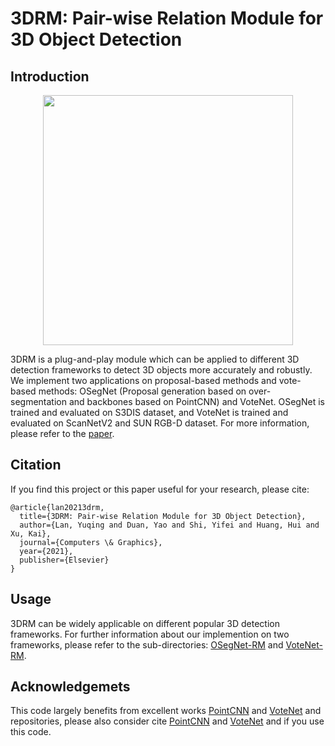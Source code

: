 # 3DRM:  Pair-wise Relation Module for 3D Object Detection


## Introduction

<div align=center>
<img src="./example.png" width="400" height="" />
</div>

3DRM is a plug-and-play module which can be applied to different 3D detection frameworks to detect 3D objects more accurately and robustly. We implement two applications on proposal-based methods and vote-based methods: OSegNet  (Proposal generation based on over-segmentation and backbones based on PointCNN) and VoteNet. OSegNet is trained and evaluated on S3DIS dataset, and VoteNet is trained and evaluated on ScanNetV2 and SUN RGB-D dataset. 
For more information, please refer to the [paper](https://authors.elsevier.com/c/1d4cAMFvI1Gyn).

## Citation
If you find this project or this paper useful for your research, please cite:
```
@article{lan20213drm,
  title={3DRM: Pair-wise Relation Module for 3D Object Detection},
  author={Lan, Yuqing and Duan, Yao and Shi, Yifei and Huang, Hui and Xu, Kai},
  journal={Computers \& Graphics},
  year={2021},
  publisher={Elsevier}
}
```
## Usage
3DRM can be widely applicable on different popular 3D detection frameworks. For further information about our implemention on two frameworks, please refer to the sub-directories: [OSegNet-RM](./OSegNet-RM) and [VoteNet-RM](./VoteNet-RM).


## Acknowledgemets
This code largely benefits from excellent works [PointCNN](https://github.com/yangyanli/PointCNN) and [VoteNet](https://github.com/facebookresearch/votenet) and repositories, please also consider cite [PointCNN](https://arxiv.org/abs/1801.07791.pdf) and [VoteNet](https://arxiv.org/pdf/1904.09664.pdf) and  if you use this code.
